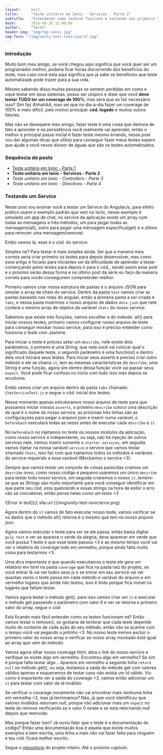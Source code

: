 ```yaml
---
layout:     post
title:      "Teste unitário em Ionic - Services - Parte 2"
subtitle:   "Entendendo como Jasmine funciona e testando seu primeiro Service."
date:       2016-09-26 12:00:00
author:     "Torto"
header-img: "img/top-ionic.jpg"
img-face: "/img/unity-test-ionic/part2.jpg"
---
```

### Introdução

Muito bom meu amigo, se você chegou aqui significa que você quer ser um programador melhor, poderia ficar horas discorrendo dos benefícios do teste, mas caso você esta aqui significa que já sabe os benefícios que teste automatizado pode trazer para a sua vida.

Mesmo sabendo disso muitas pessoas se sentem perdidas em como e oque testar em seus sistemas, posso ser utópico e dizer que você **deve testar TUDO ter um coverage de 100%**, mas será que se faz necessário isso? Sim faz AhhahAA, mas sei que no dia-a-dia fazer um coverage de 100% é meio difícil, pelo motivo principal: **cód. legado** e muitos outros fatores.

Mas não se desespere meu amigo, fazer teste é uma coisa que demora de fato a aprender e na persistência você realmente vai aprender, então o melhor e principal passo inicial é fazer teste mesmo errando, nesse post vou dar algumas dicas que utilizo para conseguir fazer meus testes espero que ajude a você nesse divisor de águas que são os testes automatizados.

### Sequência de posts

- [Teste unitário em Ionic - Parte 1]({{site.url}}/2016/09/25/teste-unitario-ionic/)
- **Teste unitário em Ionic - Services - Parte 2**
- *Teste unitário em Ionic - Controllers - Parte 3*
- *Teste unitário em Ionic - Directives - Parte 4*

### Testando um Service

Neste post vou ensinar você a testar um Service do AngularJs, para efeito prático usarei o exemplo padrão que vem no Ionic, nesse exemplo é simulado um app de chat, no service da aplicação existe um array com todas as mensagens e três métodos, um para pegar todas as mensagens(all), outro para pegar uma mensagem específica(get) e o último para remover uma mensagem(remove).

Então vamos lá, esse é o cód. do service:

<script src="//pastebin.com/embed_js/xKZ4dR66"></script>

Simples né? Para testar é mais simples ainda. Sei que a maneira mais correta seria criar primeiro os testes para depois desenvolver, mas como esse artigo é focado para iniciantes sei da dificuldade de aprender a testar començando pelos testes para depois ir para o cód., sendo assim esse post e o próximo serão dessa forma e no último post da série eu faço da maneira correta para vocês conseguirem compreender melhor.

Primeiro vamos criar nossa estrutura de pastas e o arquivo JSON para simular o array de chats do service. Dentro da pasta `test` vamos criar as pastas baseado nas rotas do angular, então a primeira pasta a ser criada é `tabs`, e nessa pasta inserimos o nosso arquivo de dados `data.json` que nele conterá o mesmo array de objetos da variável `chats` do nosso service:

<script src="//pastebin.com/embed_js/x0D1JrDJ"></script>

Sabemos que existe três funções, vamos escolher a do método .all() para iniciar nossos testes, primeiro vamos configurar nosso arquivo de teste para conseguir mockar nosso service, para isso é preciso entender como funciona o teste com Jasmine.

Para iniciar o teste é preciso setar um `describe`, nele existe dois parâmetros, o primeiro é uma String, que nela você vai colocar qual o significado daquele teste, o segundo parâmetro é uma function() e dentro dela você iniciará seus testes.
Para iniciar seus asserts é preciso criar outro método e ele se chama `it`, tem as mesmas características do `describe`, uma String e uma função, agora sim dentro dessa função você vai passar seus `expect`. Você pode ficar confuso no início com tudo isso mas depois se acostuma.

Então vamos criar um arquivo dentro da pasta `tabs` chamado: `ChatServiceTest.js` e segue o cód. inicial dos testes:

<script src="//pastebin.com/embed_js/4WWc14Ua"></script>

Nesse momento apenas estruturamos nosso arquivo de teste para que possamos iniciar nossos `asserts`, o primeiro `describe` coloco uma descrição de qual é o nome do nosso service, as próximas três linhas são as configurações para pegar o arquivo json e inserir numa variável, o `beforeEach` executará todas as vezes antes de executar cada `describe` e `it`.

No `beforeEach` no injetamos no teste os nossos modulos da aplicação, como nosso service é independente, ou seja, não há injeção de outros services nele, iremos inserir somente o `starter.services`, em seguida vamos injetar na nossa variável `service` o service que vamos testar chamado `Chats`, isso faz com que injetamos todos os métodos e variáveis do service requerido a essa variável (Mockamos o service <3).

Sempre que vamos testar um conjunto de coisas parecidas criamos um `describe` novo, como nosso código é pequeno usaremos um único `describe` para testar todo nosso service, em seguida criaremos o nosso `it`, lembre-se que as Strings são muito importante para você conseguir identificar em que parte seu cód. esta quebrando e essas strings na hora de exibir o erro vão se concatenar, então pense nelas como um texto <3

![Error in test]({{ site.url }}/img/unity-test-ionic/error.png)

Agora dentro do `it` vamos de fato executar nosso teste, vamos verificar se os dados que o método all() retorna é o mesmo que tem no nosso arquivo json.

<script src="//pastebin.com/embed_js/d8ii81sH"></script>

Agora vamos executar o teste para ver se ele passa, então basta digitar `gulp test` e ver se aparece o verde da alegria, deve aparecer em verde que você possui 1 teste e que esse teste passou <3 e ao mesmo tempo você vai ver o relatório do coverage todo em vermelho, porque ainda falta muita coisa para testarmos <3.

Uma dica importante é que quando executamos o teste ele gera um relatório em html na pasta `coverage` que fica na pasta raiz do projeto, se você entrar lá vai ver todos seus js e se entrar em seu service vai ver quantas vezes o teste passa em cada método e variável do arquivo e em vermelho lugares que ainda não testou, isso é lindo porque fica visível os lugares que faltam testar.

Vamos agora testar o método get(), para isso vamos criar um `it` e executar o método get passando o parâmetro com valor 0 e ver se retorna o primeiro valor do array, segue o cód:

<script src="//pastebin.com/embed_js/8DvQ7QGd"></script>

Está ficando mais fácil entender como os testes funcionam né? Então vamos testar o remove(), só gostaria de lembrar que cada teste depende muito do contexto de cada ação do seu método, então não se acanhe com o tempo você vai pegando o jeitinho <3.
No nosso teste iremos excluir o primeiro valor do nosso array e verificar se nosso array mockado está igual ao array que vem do método:

<script src="//pastebin.com/embed_js/bFZeqe2S"></script>

Vamos agora olhar nosso coverage html, abra o link do nosso service e verifique se existe algo em vermelho. Encontrou algo em vermelho? Se sim é porque falta testar algo…
Aparece em vermelho a seguinte linha `return null` no método get(), ou seja, testamos a saída do método get com valores válidos apenas e esquecemos de testar caso não exista um id válido. Viu como é importante ver a saída do coverage <3, vamos então adicionar um `it` para testar com valor de id inválido:

<script src="//pastebin.com/embed_js/dj5GgZNK"></script>

Se verificar o covarage novamente não vai encontrar mais nenhuma linha em vermelha <3, mas já terminamos? Não, já que você identificou que valores inválidos retornam null, porque não adicionar mais um `expect` no teste do remove verificando se o valor 0 existe e se esta retornando null depois que removido.

<script src="//pastebin.com/embed_js/YDDVLtUN"></script>

Mas porque fazer isso? Já ouviu falar que o teste é a documentação do código? Então uma documentação boa é aquela que existe muitos exemplos e bem escrita, uma linha a mais não vai fazer falta para ninguém e teu cód. ficará melhor escrito.

Segue o [repositório](https://github.com/torto/unit-test-ionic) do projeto inteiro. Até o próximo capitulo.

